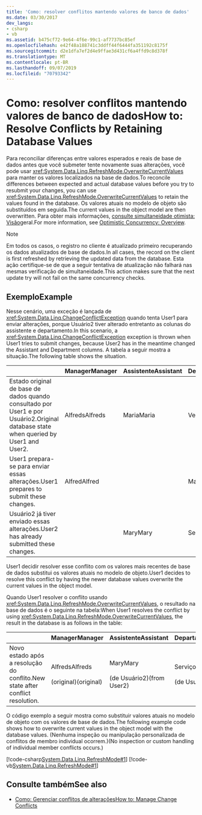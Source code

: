 ```yaml
---
title: 'Como: resolver conflitos mantendo valores de banco de dados'
ms.date: 03/30/2017
dev_langs:
- csharp
- vb
ms.assetid: b475cf72-9e64-4f6e-99c1-af7737bc85ef
ms.openlocfilehash: e42f48a188741c3ddff44f6444fa351192c8175f
ms.sourcegitcommit: d2e1dfa7ef2d4e9ffae3d431cf6a4ffd9c8d378f
ms.translationtype: MT
ms.contentlocale: pt-BR
ms.lasthandoff: 09/07/2019
ms.locfileid: "70793342"
---
```

# <a name="how-to-resolve-conflicts-by-retaining-database-values"></a><span data-ttu-id="8b226-102">Como: resolver conflitos mantendo valores de banco de dados</span><span class="sxs-lookup"><span data-stu-id="8b226-102">How to: Resolve Conflicts by Retaining Database Values</span></span>
<span data-ttu-id="8b226-103">Para reconciliar diferenças entre valores esperados e reais de base de dados antes que você submeter tente novamente suas alterações, você pode usar <xref:System.Data.Linq.RefreshMode.OverwriteCurrentValues> para manter os valores localizados na base de dados.</span><span class="sxs-lookup"><span data-stu-id="8b226-103">To reconcile differences between expected and actual database values before you try to resubmit your changes, you can use <xref:System.Data.Linq.RefreshMode.OverwriteCurrentValues> to retain the values found in the database.</span></span> <span data-ttu-id="8b226-104">Os valores atuais no modelo de objeto são substituídos em seguida.</span><span class="sxs-lookup"><span data-stu-id="8b226-104">The current values in the object model are then overwritten.</span></span> <span data-ttu-id="8b226-105">Para obter mais informações, [consulte simultaneidade otimista: Visão](optimistic-concurrency-overview.md)geral.</span><span class="sxs-lookup"><span data-stu-id="8b226-105">For more information, see [Optimistic Concurrency: Overview](optimistic-concurrency-overview.md).</span></span>  
  
> [!NOTE]
> <span data-ttu-id="8b226-106">Em todos os casos, o registro no cliente é atualizado primeiro recuperando os dados atualizados de base de dados.</span><span class="sxs-lookup"><span data-stu-id="8b226-106">In all cases, the record on the client is first refreshed by retrieving the updated data from the database.</span></span> <span data-ttu-id="8b226-107">Esta ação certifique-se de que a seguir tentativa de atualização não falhará nas mesmas verificação de simultaneidade.</span><span class="sxs-lookup"><span data-stu-id="8b226-107">This action makes sure that the next update try will not fail on the same concurrency checks.</span></span>  
  
## <a name="example"></a><span data-ttu-id="8b226-108">Exemplo</span><span class="sxs-lookup"><span data-stu-id="8b226-108">Example</span></span>  
 <span data-ttu-id="8b226-109">Nesse cenário, uma exceção é lançada de <xref:System.Data.Linq.ChangeConflictException> quando tenta User1 para enviar alterações, porque Usuário2 tiver alterado entretanto as colunas do assistente e departamento.</span><span class="sxs-lookup"><span data-stu-id="8b226-109">In this scenario, a <xref:System.Data.Linq.ChangeConflictException> exception is thrown when User1 tries to submit changes, because User2 has in the meantime changed the Assistant and Department columns.</span></span> <span data-ttu-id="8b226-110">A tabela a seguir mostra a situação.</span><span class="sxs-lookup"><span data-stu-id="8b226-110">The following table shows the situation.</span></span>  
  
||<span data-ttu-id="8b226-111">Manager</span><span class="sxs-lookup"><span data-stu-id="8b226-111">Manager</span></span>|<span data-ttu-id="8b226-112">Assistente</span><span class="sxs-lookup"><span data-stu-id="8b226-112">Assistant</span></span>|<span data-ttu-id="8b226-113">Departamento</span><span class="sxs-lookup"><span data-stu-id="8b226-113">Department</span></span>|  
|------|-------------|---------------|----------------|  
|<span data-ttu-id="8b226-114">Estado original de base de dados quando consultado por User1 e por Usuário2.</span><span class="sxs-lookup"><span data-stu-id="8b226-114">Original database state when queried by User1 and User2.</span></span>|<span data-ttu-id="8b226-115">Alfreds</span><span class="sxs-lookup"><span data-stu-id="8b226-115">Alfreds</span></span>|<span data-ttu-id="8b226-116">Maria</span><span class="sxs-lookup"><span data-stu-id="8b226-116">Maria</span></span>|<span data-ttu-id="8b226-117">Vendas</span><span class="sxs-lookup"><span data-stu-id="8b226-117">Sales</span></span>|  
|<span data-ttu-id="8b226-118">User1 prepara-se para enviar essas alterações.</span><span class="sxs-lookup"><span data-stu-id="8b226-118">User1 prepares to submit these changes.</span></span>|<span data-ttu-id="8b226-119">Alfred</span><span class="sxs-lookup"><span data-stu-id="8b226-119">Alfred</span></span>||<span data-ttu-id="8b226-120">Marketing</span><span class="sxs-lookup"><span data-stu-id="8b226-120">Marketing</span></span>|  
|<span data-ttu-id="8b226-121">Usuário2 já tiver enviado essas alterações.</span><span class="sxs-lookup"><span data-stu-id="8b226-121">User2 has already submitted these changes.</span></span>||<span data-ttu-id="8b226-122">Mary</span><span class="sxs-lookup"><span data-stu-id="8b226-122">Mary</span></span>|<span data-ttu-id="8b226-123">Serviço</span><span class="sxs-lookup"><span data-stu-id="8b226-123">Service</span></span>|  
  
 <span data-ttu-id="8b226-124">User1 decidir resolver esse conflito com os valores mais recentes de base de dados substitui os valores atuais no modelo de objeto.</span><span class="sxs-lookup"><span data-stu-id="8b226-124">User1 decides to resolve this conflict by having the newer database values overwrite the current values in the object model.</span></span>  
  
 <span data-ttu-id="8b226-125">Quando User1 resolver o conflito usando <xref:System.Data.Linq.RefreshMode.OverwriteCurrentValues>, o resultado na base de dados é o seguinte na tabela:</span><span class="sxs-lookup"><span data-stu-id="8b226-125">When User1 resolves the conflict by using <xref:System.Data.Linq.RefreshMode.OverwriteCurrentValues>, the result in the database is as follows in the table:</span></span>  
  
||<span data-ttu-id="8b226-126">Manager</span><span class="sxs-lookup"><span data-stu-id="8b226-126">Manager</span></span>|<span data-ttu-id="8b226-127">Assistente</span><span class="sxs-lookup"><span data-stu-id="8b226-127">Assistant</span></span>|<span data-ttu-id="8b226-128">Departamento</span><span class="sxs-lookup"><span data-stu-id="8b226-128">Department</span></span>|  
|------|-------------|---------------|----------------|  
|<span data-ttu-id="8b226-129">Novo estado após a resolução do conflito.</span><span class="sxs-lookup"><span data-stu-id="8b226-129">New state after conflict resolution.</span></span>|<span data-ttu-id="8b226-130">Alfreds</span><span class="sxs-lookup"><span data-stu-id="8b226-130">Alfreds</span></span><br /><br /> <span data-ttu-id="8b226-131">(original)</span><span class="sxs-lookup"><span data-stu-id="8b226-131">(original)</span></span>|<span data-ttu-id="8b226-132">Mary</span><span class="sxs-lookup"><span data-stu-id="8b226-132">Mary</span></span><br /><br /> <span data-ttu-id="8b226-133">(de Usuário2)</span><span class="sxs-lookup"><span data-stu-id="8b226-133">(from User2)</span></span>|<span data-ttu-id="8b226-134">Serviço</span><span class="sxs-lookup"><span data-stu-id="8b226-134">Service</span></span><br /><br /> <span data-ttu-id="8b226-135">(de Usuário2)</span><span class="sxs-lookup"><span data-stu-id="8b226-135">(from User2)</span></span>|  
  
 <span data-ttu-id="8b226-136">O código exemplo a seguir mostra como substituir valores atuais no modelo de objeto com os valores de base de dados.</span><span class="sxs-lookup"><span data-stu-id="8b226-136">The following example code shows how to overwrite current values in the object model with the database values.</span></span> <span data-ttu-id="8b226-137">(Nenhuma inspeção ou manipulação personalizada de conflitos de membro individual ocorrem.)</span><span class="sxs-lookup"><span data-stu-id="8b226-137">(No inspection or custom handling of individual member conflicts occurs.)</span></span>  
  
 [!code-csharp[System.Data.Linq.RefreshMode#1](../../../../../../samples/snippets/csharp/VS_Snippets_Data/system.data.linq.refreshmode/cs/program.cs#1)]
 [!code-vb[System.Data.Linq.RefreshMode#1](../../../../../../samples/snippets/visualbasic/VS_Snippets_Data/system.data.linq.refreshmode/vb/module1.vb#1)]  
  
## <a name="see-also"></a><span data-ttu-id="8b226-138">Consulte também</span><span class="sxs-lookup"><span data-stu-id="8b226-138">See also</span></span>

- [<span data-ttu-id="8b226-139">Como: Gerenciar conflitos de alterações</span><span class="sxs-lookup"><span data-stu-id="8b226-139">How to: Manage Change Conflicts</span></span>](how-to-manage-change-conflicts.md)

